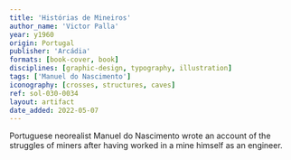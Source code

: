 ```yaml
---
title: 'Histórias de Mineiros'
author_name: 'Victor Palla'
year: y1960
origin: Portugal
publisher: 'Arcádia'
formats: [book-cover, book]
disciplines: [graphic-design, typography, illustration]
tags: ['Manuel do Nascimento']
iconography: [crosses, structures, caves]
ref: sol-030-0034
layout: artifact
date_added: 2022-05-07
---
```

Portuguese neorealist Manuel do Nascimento wrote an account of the struggles of miners after having worked in a mine himself as an engineer.
